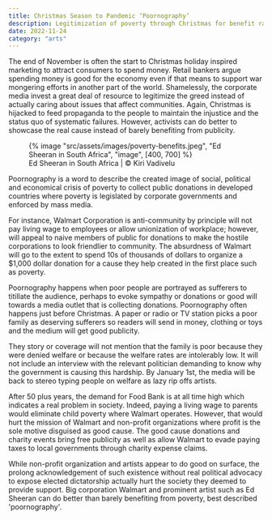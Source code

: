 ```yaml
---
title: Christmas Season to Pandemic ‘Poornography’
description: Legitimization of poverty through Christmas for benefit rather than addressing the root cause
date: 2022-11-24
category: "arts"
---
```


The end of November is often the start to Christmas holiday inspired marketing to attract consumers to spend money. Retail bankers argue spending money is good for the economy even if that means to support war mongering efforts in another part of the world. Shamelessly, the corporate media invest a great deal of resource to legitimize the greed instead of actually caring about issues that affect communities. Again, Christmas is hijacked to feed propaganda to the people to maintain the injustice and the status quo of systematic failures. However, activists can do better to showcase the real cause instead of barely benefiting from publicity.

<!-- excerpt -->

<figure>
{% image "src/assets/images/poverty-benefits.jpeg", "Ed Sheeran in South Africa", "image", [400, 700] %}
<figcaption>Ed Sheeran in South Africa | © Kiri Vadivelu</figcaption>
</figure>

Poornography is a word to describe the created image of social, political and economical crisis of poverty to collect public donations in developed countries where poverty is legislated by corporate governments and enforced by mass media.

For instance, Walmart Corporation is anti-community by principle will not pay living wage to employees or allow unionization of workplace; however, will appeal to naive members of public for donations to make the hostile corporations to look friendlier to community. The absurdness of Walmart will go to the extent to spend 10s of thousands of dollars to organize a $1,000 dollar donation for a cause they help created in the first place such as poverty.

Poornography happens when poor people are portrayed as sufferers to titillate the audience, perhaps to evoke sympathy or donations or good will towards a media outlet that is collecting donations. Poornography often happens just before Christmas. A paper or radio or TV station picks a poor family as deserving sufferers so readers will send in money, clothing or toys and the medium will get good publicity.

They story or coverage will not mention that the family is poor because they were denied welfare or because the welfare rates are intolerably low. It will not include an interview with the relevant politician demanding to know why the government is causing this hardship. By January 1st, the media will be back to stereo typing people on welfare as lazy rip offs artists.

After 50 plus years, the demand for Food Bank is at all time high which indicates a real problem in society. Indeed, paying a living wage to parents would eliminate child poverty where Walmart operates. However, that would hurt the mission of Walmart and non-profit organizations where profit is the sole motive disguised as good cause. The good cause donations and charity events bring free publicity as well as allow Walmart to evade paying taxes to local governments through charity expense claims.

While non-profit organization and artists appear to do good on surface, the prolong acknowledgement of such existence without real political advocacy to expose elected dictatorship actually hurt the society they deemed to provide support. Big corporation Walmart and prominent artist such as Ed Sheeran can do better than barely benefiting from poverty, best described 'poornography'.
